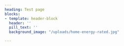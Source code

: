 ```yaml
---
heading: Test page
blocks:
- template: header-block
  header: ''
  pill_text: ''
  background_image: "/uploads/home-energy-rated.jpg"

---
```


